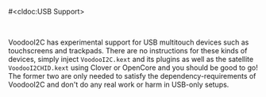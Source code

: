 #<cldoc:USB Support>

&#8291;

VoodooI2C has experimental support for USB multitouch devices such as touchscreens and trackpads. There are no instructions for these kinds of devices, simply inject `VoodooI2C.kext` and its plugins as well as the satellite `VoodooI2CHID.kext` using Clover or OpenCore and you should be good to go! The former two are only needed to satisfy the dependency-requirements of VoodooI2C and don't do any real work or harm in USB-only setups.
